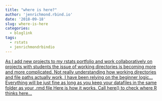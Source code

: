 ```yaml
---
title: "where is here?"
author: 'jenrichmond.rbind.io'
date: '2018-09-18'
slug: where-is-here
categories:
  - bloglink
tags:
  - rstats
  - jenrichmondrbindio
---
```


[As I add new projects to my rstats portfolio and work collaboratively on projects with students the issue of working directories is becoming more and more complicated. Not really understanding how working directories and file paths actually work, I have been relying on the beginner logic… Everything will be just fine as long as you keep your datafiles in the same folder as your .rmd file Here is how it works. Call here() to check where R thinks here...<click to read more>](http://jenrichmond.rbind.io/post/where-is-here/)

